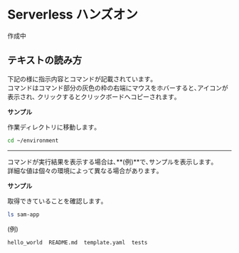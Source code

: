 # Serverless ハンズオン

作成中

## テキストの読み方

下記の様に指示内容とコマンドが記載されています｡  
コマンドはコマンド部分の灰色の枠の右端にマウスをホバーすると､アイコンが表示され､
クリックするとクリックボードへコピーされます｡

**サンプル**

作業ディレクトリに移動します｡
```bash
cd ~/environment
```

---

コマンドが実行結果を表示する場合は､**(例)**で､サンプルを表示します｡  
詳細な値は個々の環境によって異なる場合があります｡  

**サンプル**

取得できていることを確認します｡
```bash
ls sam-app
```
(例)
```bash
hello_world  README.md  template.yaml  tests
```